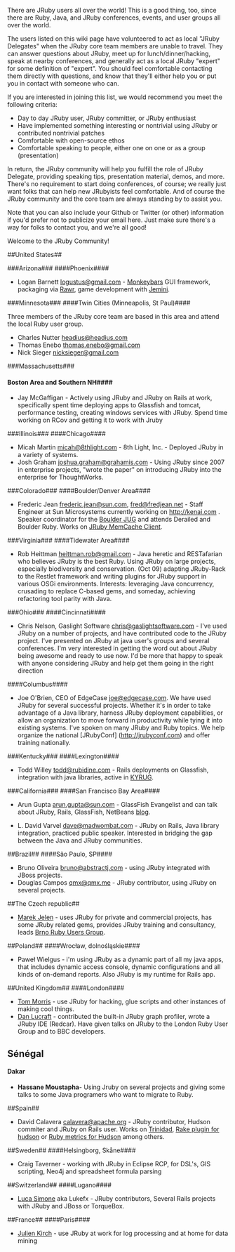 There are JRuby users all over the world! This is a good thing, too, since there are Ruby, Java, and JRuby conferences, events, and user groups all over the world.

The users listed on this wiki page have volunteered to act as local "JRuby Delegates" when the JRuby core team members are unable to travel. They can answer questions about JRuby, meet up for lunch/dinner/hacking, speak at nearby conferences, and generally act as a local JRuby "expert" for some definition of "expert". You should feel comfortable contacting them directly with questions, and know that they'll either help you or put you in contact with someone who can.

If you are interested in joining this list, we would recommend you meet the following criteria:

* Day to day JRuby user, JRuby committer, or JRuby enthusiast
* Have implemented something interesting or nontrivial using JRuby or contributed nontrivial patches
* Comfortable with open-source ethos
* Comfortable speaking to people, either one on one or as a group (presentation)

In return, the JRuby community will help you fulfill the role of JRuby Delegate, providing speaking tips, presentation material, demos, and more. There's no requirement to start doing conferences, of course; we really just want folks that can help new JRubyists feel comfortable. And of course the JRuby community and the core team are always standing by to assist you.

Note that you can also include your Github or Twitter (or other) information if you'd prefer not to publicize your email here. Just make sure there's a way for folks to contact you, and we're all good!

Welcome to the JRuby Community!

##United States##

###Arizona###
####Phoenix####
* Logan Barnett <logustus@gmail.com> - [Monkeybars](http://monkeybars.org/) GUI framework, packaging via [Rawr](http://kenai.com/projects/rawr), game development with [Jemini](http://jemini.org).


###Minnesota###
####Twin Cities (Minneapolis, St Paul)####

Three members of the JRuby core team are based in this area and attend the local Ruby user group.

* Charles Nutter <headius@headius.com>
* Thomas Enebo <thomas.enebo@gmail.com>
* Nick Sieger <nicksieger@gmail.com>

###Massachusetts###
#### Boston Area and Southern NH####
* Jay McGaffigan <hooligan495 at gmail dot com> - Actively using JRuby and JRuby on Rails at work, specifically spent time deploying apps to Glassfish and tomcat, performance testing, creating windows services with JRuby.
Spend time working on RCov and getting it to work with Jruby

###Illinois###
####Chicago####
* Micah Martin <micah@8thlight.com> - 8th Light, Inc. - Deployed JRuby in a variety of systems.
* Josh Graham <joshua.graham@grahamis.com> - Using JRuby since 2007 in enterprise projects, "wrote the paper" on introducing JRuby into the enterprise for ThoughtWorks.

###Colorado###
####Boulder/Denver Area####
* Frederic Jean <frederic.jean@sun.com>, <fred@fredjean.net> - Staff Engineer at Sun Microsystems currently working on http://kenai.com . Speaker coordinator for the [Boulder JUG](http://boulderjug.org) and attends Derailed and Boulder Ruby. Works on [JRuby MemCache Client](http://github.com/ikai/jruby-memcache-client).

###Virginia###
####Tidewater Area####
* Rob Heittman <heittman.rob@gmail.com> - Java heretic and RESTafarian who believes JRuby is the best Ruby.  Using JRuby on large projects, especially biodiversity and conservation.  (Oct 09) adapting JRuby-Rack to the Restlet framework and writing plugins for JRuby support in various OSGi environments.  Interests: leveraging Java concurrency, crusading to replace C-based gems, and someday, achieving refactoring tool parity with Java.

###Ohio###
####Cincinnati####
* Chris Nelson, Gaslight Software <chris@gaslightsoftware.com> - I've used JRuby on a number of projects, and have contributed code to the JRuby project.  I've presented on JRuby at java user's groups and several conferences.  I'm very interested in getting the word out about JRuby being awesome and ready to use now.  I'd be more that happy to speak with anyone considering JRuby and help get them going in the right direction

####Columbus####
* Joe O'Brien, CEO of EdgeCase <joe@edgecase.com>. We have used JRuby for several successful projects. Whether it's in order to take advantage of a Java library, harness JRuby deployment capabilities, or allow an organization to move forward in productivity while tying it into existing systems.  I've spoken on many JRuby and Ruby topics. We help organize the national [JRubyConf] (http://jrubyconf.com) and offer training nationally. 

###Kentucky###
####Lexington####
* Todd Willey <todd@rubidine.com> - Rails deployments on Glassfish, integration with java libraries, active in [KYRUG](http://kyrug.org/).

###California###
####San Francisco Bay Area####
* Arun Gupta <arun.gupta@sun.com> - GlassFish Evangelist and can talk about JRuby, Rails, GlassFish, NetBeans [blog](http://blogs.sun.com/arungupta).

* L. David Varvel <dave@madwombat.com> - JRuby on Rails, Java library integration, practiced public speaker.  Interested in bridging the gap between the Java and JRuby communities. 

##Brazil##
####São Paulo, SP####
* Bruno Oliveira <bruno@abstractj.com> - using JRuby integrated with JBoss projects.
* Douglas Campos <qmx@qmx.me> - JRuby contributor, using JRuby on several projects.

##The Czech republic##
* [Marek Jelen](http://www.marekjelen.cz) - uses JRuby for private and commercial projects, has some JRuby related gems, provides JRuby training and consultancy, leads [Brno Ruby Users Group](http://www.brug.cz).

##Poland##
####Wrocław, dolnośląskie####
* Paweł Wielgus <poulwiel at gmail.com> - i'm using JRuby as a dynamic part of all my java apps, that includes dynamic access console, dynamic configurations and all kinds of on-demand reports. Also JRuby is my runtime for Rails app.

##United Kingdom##
####London####
* [Tom Morris](http://tommorris.org/) - use JRuby for hacking, glue scripts and other instances of making cool things.
* [Dan Lucraft](http://danlucraft.com/) - contributed the built-in JRuby graph profiler, wrote a JRuby IDE (Redcar). Have given talks on JRuby to the London Ruby User Group and to BBC developers.

## Sénégal ##
#### Dakar ####
* **Hassane Moustapha**- Using Jruby on several projects and giving some talks to some Java programers who want to migrate to Ruby.

##Spain##
* David Calavera <calavera@apache.org> - JRuby contributor, Hudson commiter and JRuby on Rails user. Works on [Trinidad](http://calavera.github.com/trinidad), [Rake plugin for hudson](http://wiki.hudson-ci.org/display/HUDSON/Rake+plugin) or [Ruby metrics for Hudson](http://wiki.hudson-ci.org/display/HUDSON/Ruby+Metrics+plugin) among others.

##Sweden##
####Helsingborg, Skåne####
* Craig Taverner <craig at amanzi dot com> - working with JRuby in Eclipse RCP, for DSL's, GIS scripting, Neo4j and spreadsheet formula parsing

##Switzerland##
####Lugano####
* [Luca Simone](http://www.lucasimone.info) aka Lukefx - JRuby contributors, Several Rails projects with JRuby and JBoss or TorqueBox.

##France##
####Paris####
* [Julien Kirch](http://archiloque.org/) - use JRuby at work for log processing and at home for data mining
